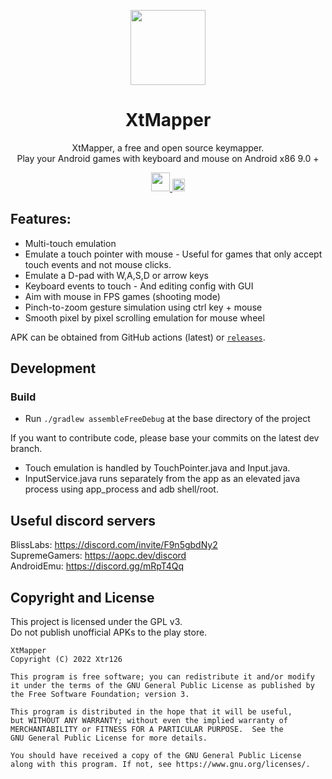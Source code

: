 <p align="center">
<a href="#" target="_blank"><img src="https://cdn.discordapp.com/attachments/915513100730523668/1070200201761005588/ic_launcher_background.png" width="120px" height="120px"/></a>
</p>

<h1 align="center">
  XtMapper
</h1>
<p align="center">
  XtMapper, a free and open source keymapper. <br>
  Play your Android games with keyboard and mouse on Android x86 9.0 +
</p>

<p align="center">
  <a href="https://github.com/Xtr126/XtMapper/releases">
     <img src="https://img.shields.io/github/downloads/Xtr126/XtMapper/total.svg?style=for-the-badge&logo=android" height="30px"/>
  </a>
  <a href="https://github.com/Xtr126/XtMapper/actions/workflows/android.yml">
      <img src="https://github.com/Xtr126/XtMapper/actions/workflows/android.yml/badge.svg" height="20px" />
  </a>
 </p>

## Features:

- Multi-touch emulation
- Emulate a touch pointer with mouse - Useful for games that only accept touch events and not mouse clicks.
- Emulate a D-pad with W,A,S,D or arrow keys
- Keyboard events to touch - And editing config with GUI
- Aim with mouse in FPS games (shooting mode) 
- Pinch-to-zoom gesture simulation using ctrl key + mouse
- Smooth pixel by pixel scrolling emulation for mouse wheel

APK can be obtained from GitHub actions (latest) or [`releases`](https://github.com/Xtr126/XtMapper/releases).

## Development

### Build
- Run `./gradlew assembleFreeDebug` at the base directory of the project 

If you want to contribute code, please base your commits on the latest dev branch.  

- Touch emulation is handled by TouchPointer.java and Input.java.  
- InputService.java runs separately from the app as an elevated java process using app_process and adb shell/root. 

## Useful discord servers 
BlissLabs: https://discord.com/invite/F9n5gbdNy2  
SupremeGamers: https://aopc.dev/discord  
AndroidEmu: https://discord.gg/mRpT4Qq

## Copyright and License
This project is licensed under the GPL v3.  
Do not publish unofficial APKs to the play store. 
```
XtMapper
Copyright (C) 2022 Xtr126

This program is free software; you can redistribute it and/or modify
it under the terms of the GNU General Public License as published by
the Free Software Foundation; version 3.

This program is distributed in the hope that it will be useful,
but WITHOUT ANY WARRANTY; without even the implied warranty of
MERCHANTABILITY or FITNESS FOR A PARTICULAR PURPOSE.  See the
GNU General Public License for more details.

You should have received a copy of the GNU General Public License 
along with this program. If not, see https://www.gnu.org/licenses/.
```
